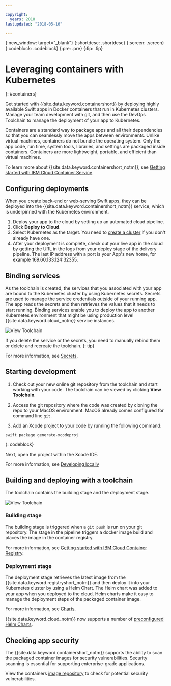 ```yaml
---

copyright:
  years: 2018
lastupdated: "2018-05-16"

---
```

{:new_window: target="_blank"}
{:shortdesc: .shortdesc}
{:screen: .screen}
{:codeblock: .codeblock}
{:pre: .pre}
{:tip: .tip}

# Leveraging containers with Kubernetes 
{: #containers}

Get started with {{site.data.keyword.containershort}} by deploying highly available Swift apps in Docker containers that run in Kubernetes clusters. Manage your team development with git, and then use the DevOps Toolchain to manage the deployment of your app to Kubernetes.

Containers are a standard way to package apps and all their dependencies so that you can seamlessly move the apps between environments. Unlike virtual machines, containers do not bundle the operating system. Only the app code, run time, system tools, libraries, and settings are packaged inside containers. Containers are more lightweight, portable, and efficient than virtual machines.

To learn more about {{site.data.keyword.containershort_notm}}, see [Getting started with IBM Cloud Container Service](/docs/containers/container_index.html#container_index).


## Configuring deployments
When you create back-end or web-serving Swift apps, they can be deployed into the {{site.data.keyword.containershort_notm}} service, which is underpinned with the Kubernetes environment. 

1. Deploy your app to the cloud by setting up an automated cloud pipeline.
2. Click **Deploy to Cloud**.
3. Select Kubernetes as the target. You need to [create a cluster](https://console.bluemix.net/containers-kubernetes/catalog/cluster/create) if you don't already have one.
4. After your deployment is complete, check out your live app in the cloud by getting the URL in the logs from your deploy stage of the delivery pipeline. The last IP address with a port is your App's new home, for example 169.60.133.124:32355.

## Binding services

As the toolchain is created, the services that you associated with your app are bound to the Kubernetes cluster by using Kubernetes secrets. Secrets are used to manage the service credentials outside of your running app. The app reads the secrets and then retrieves the values that it needs to start running. Binding services enable you to deploy the app to another Kubernetes environment that might be using production level {{site.data.keyword.cloud_notm}} service instances.

![View Toolchain](images/kubesecrets.png)

If you delete the service or the secrets, you need to manually rebind them or delete and recreate the toolchain.
{: tip}

For more information, see [Secrets](https://kubernetes.io/docs/concepts/configuration/secret/).

## Starting development

1. Check out your new online git repository from the toolchain and start working with your code. The toolchain can be viewed by clicking **View Toolchain**.

2. Access the git repository where the code was created by cloning the repo to your MacOS environment. MacOS already comes configured for command line `git`.

3. Add an Xcode project to your code by running the following command:
```
swift package generate-xcodeproj
```
{: codeblock}

Next, open the project within the Xcode IDE.

For more information, see [Developing locally](/docs/swift/developinglocally.html)

## Building and deploying with a toolchain   

The toolchain contains the building stage and the deployment stage.

![View Toolchain](images/deploytoolchain.png)

### Building stage

The building stage is triggered when a `git push` is run on your git repository. The stage in the pipeline triggers a docker image build and places the image in the container registry.

For more information, see [Getting started with IBM Cloud Container Registry](/docs/services/Registry/index.html#index).

### Deployment stage

The deployment stage retrieves the latest image from the {{site.data.keyword.registryshort_notm}} and then deploy it into your Kubernetes cluster by using a Helm Chart. The Helm chart was added to your app when you deployed to the cloud. Helm charts make it easy to manage the deployment steps of the packaged container image.

For more information, see [Charts](https://docs.helm.sh/developing_charts/).

{{site.data.keyword.cloud_notm}} now supports a number of [preconfigured Helm Charts](https://console.bluemix.net/containers-kubernetes/solutions/helm-charts).

## Checking app security

The {{site.data.keyword.containershort_notm}} supports the ability to scan the packaged container images for security vulnerabilities. Security scanning is essential for supporting enterprise-grade applications.

View the containers [image repository](https://console.bluemix.net/containers-kubernetes/registry/private) to check for potential security vulnerabilities.
